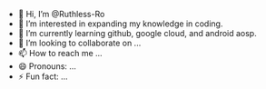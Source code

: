 - 👋 Hi, I’m @Ruthless-Ro
- 👀 I’m interested in expanding my knowledge in coding.
- 🌱 I’m currently learning github, google cloud, and android aosp.
- 💞️ I’m looking to collaborate on ...
- 📫 How to reach me ...
- 😄 Pronouns: ...
- ⚡ Fun fact: ...

<!---
Ruthless-Ro/Ruthless-Ro is a ✨ special ✨ repository because its `README.md` (this file) appears on your GitHub profile.
You can click the Preview link to take a look at your changes.
--->
